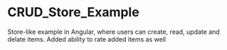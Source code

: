 # CRUD_Store_Example
Store-like example in Angular, where users can create, read, update and delate items. Added ability to rate added items as well
